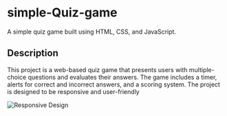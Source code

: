# simple-Quiz-game
 A simple quiz game built using HTML, CSS, and JavaScript.

## Description

This project is a web-based quiz game that presents users with multiple-choice questions and evaluates their answers. The game includes a timer, alerts for correct and incorrect answers, and a scoring system. The project is designed to be responsive and user-friendly

![Responsive Design]()

